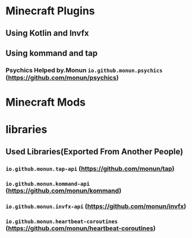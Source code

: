# Minecraft Plugins
## Using Kotlin and Invfx

## Using kommand and tap
### Psychics Helped by.Monun `io.github.monun.psychics` (https://github.com/monun/psychics)


# Minecraft Mods


# libraries
## Used Libraries(Exported From Another People)
### `io.github.monun.tap-api` (https://github.com/monun/tap)

### `io.github.monun.kommand-api` (https://github.com/monun/kommand)

### `io.github.monun.invfx-api` (https://github.com/monun/invfx)

### `io.github.monun.heartbeat-coroutines` (https://github.com/monun/heartbeat-coroutines)
